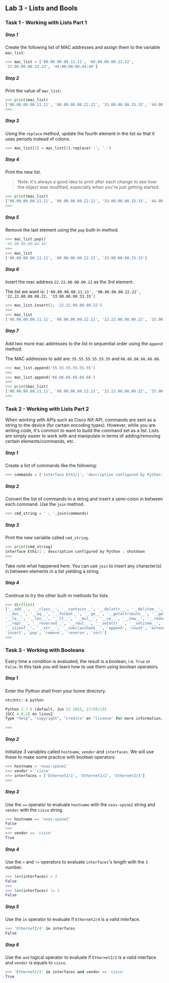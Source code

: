 ## Lab 3 - Lists and Bools

### Task 1 - Working with Lists Part 1

##### Step 1

Create the following list of MAC addresses and assign them to the variable `mac_list`:

```python
>>> mac_list = ['00.00.00.00.11.11', '00.00.00.00.22.22',
'33.00.00.00.33.33', '44:00:00:00:44:44']
```

##### Step 2

Print the value of `mac_list`:

```python
>>> print(mac_list)
['00.00.00.00.11.11', '00.00.00.00.22.22', '33.00.00.00.33.33', '44:00:00:00:44:44']
>>>

```

##### Step 3

Using the `replace` method, update the fourth element in the list so that it uses periods instead of colons.

```python
>>> mac_list[3] = mac_list[3].replace(':', '.')
```

##### Step 4

Print the new list.

> Note:  it's always a good idea to print after each change to see how the object was modified, especially when you're just getting started.

```python
>>> print(mac_list)
['00.00.00.00.11.11', '00.00.00.00.22.22', '33.00.00.00.33.33', '44.00.00.00.44.44']
>>>
```

##### Step 5

Remove the last element using the `pop` built-in method.

```python
>>> mac_list.pop()
'44.00.00.00.44.44'
>>>
>>> mac_list
['00.00.00.00.11.11', '00.00.00.00.22.22', '33.00.00.00.33.33']
```

##### Step 6

Insert the mac address `22.22.00.00.00.22` as the 3rd element.

The list we want is: `['00.00.00.00.11.11', '00.00.00.00.22.22', '22.22.00.00.00.22, '33.00.00.00.33.33']`

```python
>>> mac_list.insert(2, '22.22.00.00.00.22')
>>>
>>> mac_list
['00.00.00.00.11.11', '00.00.00.00.22.22', '22.22.00.00.00.22', '33.00.00.00.33.33']
```

##### Step 7

Add two more mac addresses to the list in sequential order using the `append` method.  

The MAC addresses to add are: `55.55.55.55.55.55` and `66.66.66.66.66.66`.

```python
>>> mac_list.append('55.55.55.55.55.55')
>>>
>>> mac_list.append('66.66.66.66.66.66')
>>>
>>> print(mac_list)
['00.00.00.00.11.11', '00.00.00.00.22.22', '22.22.00.00.00.22', '33.00.00.00.33.33', '55.55.55.55.55.55', '66.66.66.66.66.66']
>>>
```


### Task 2 - Working with Lists Part 2

When working with APIs such as Cisco NX-API, commands are sent as a string to the device (for certain encoding types).  However, while you are writing code, it's common to want to build the command set as a list.  Lists are simply easier to work with and manipulate in terms of adding/removing certain elements/commands, etc.

##### Step 1

Create a list of commands like the following:

```python
>>> commands = ['interface Eth1/1', 'description configured by Python', 'shutdown']
```

##### Step 2

Convert the list of commands to a string and insert a semi-colon in between each command.  Use the `join` method.

```python
>>> cmd_string = ' ; '.join(commands)
```

##### Step 3

Print the new variable called `cmd_string`.

```python
>>> print(cmd_string)
interface Eth1/1 ; description configured by Python ; shutdown
>>>
```

Take note what happened here.  You can use `join` to insert any character(s) in between elements in a list yielding a string.

##### Step 4

Continue to try the other built-in methods for lists.

```python
>>> dir(list)
['__add__', '__class__', '__contains__', '__delattr__', '__delitem__', '__delslice__',
'__doc__', '__eq__', '__format__', '__ge__', '__getattribute__', '__getitem__', '__getslice__', '__gt__', '__hash__', '__iadd__', '__imul__', '__init__', '__iter__',
'__le__', '__len__', '__lt__', '__mul__', '__ne__', '__new__', '__reduce__', '__reduce_ex__',
'__repr__', '__reversed__', '__rmul__', '__setattr__', '__setitem__', '__setslice__',
'__sizeof__', '__str__', '__subclasshook__', 'append', 'count', 'extend', 'index',
'insert', 'pop', 'remove', 'reverse', 'sort']
>>>

```

### Task 3 - Working with Booleans

Every time a condition is evaluated, the result is a boolean, i.e. `True` or `False`. In this task you will learn how to use them using boolean operators.

##### Step 1

Enter the Python shell from your home directory.

```python
ntc@ntc:~$ python

Python 2.7.6 (default, Jun 22 2015, 17:58:13) 
[GCC 4.8.2] on linux2
Type "help", "copyright", "credits" or "license" for more information.

>>> 
```

##### Step 2

Initialize 3 variables called `hostname`, `vendor` and `interfaces`. We will use these to make some practice with boolean operators.

```python
>>> hostname = 'nxos-spine1'
>>> vendor = 'cisco'
>>> interfaces = ['Ethernet2/1', 'Ethernet2/2', 'Ethernet2/3']
>>> 
```

##### Step 3

Use the `==` operator to evaluate `hostname` with the `nxos-spine2` string and `vendor` with the `cisco` string.

```python
>>> hostname == 'nxos-spine2'
False 
>>>
>>> vendor == 'cisco'
True
```

##### Step 4

Use the `>` and `!=` operators to evaluate `interfaces`'s length with the `3` number.

```python
>>> len(interfaces) > 3
False 
>>>
>>> len(interfaces) != 3
False 
```

##### Step 5

Use the `in` operator to evaluate if `Ethernet2/4` is a valid interface.

```python
>>> 'Ethernet2/4' in interfaces
False 
```

##### Step 6

Use the `and` logical operator to evaluate if `Ethernet2/2` is a valid interface and `vendor` is equals to `cisco`.

```python
>>> 'Ethernet2/2' in interfaces and vendor == 'cisco'
True
```
